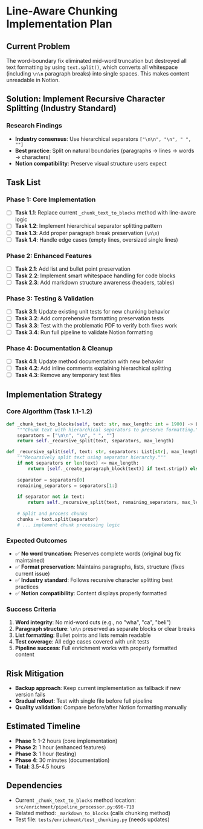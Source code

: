 # Line-Aware Chunking Implementation Plan

## Current Problem
The word-boundary fix eliminated mid-word truncation but destroyed all text formatting by using `text.split()`, which converts all whitespace (including `\n\n` paragraph breaks) into single spaces. This makes content unreadable in Notion.

## Solution: Implement Recursive Character Splitting (Industry Standard)

### Research Findings
- **Industry consensus**: Use hierarchical separators `["\n\n", "\n", " ", ""]`
- **Best practice**: Split on natural boundaries (paragraphs → lines → words → characters)
- **Notion compatibility**: Preserve visual structure users expect

## Task List

### Phase 1: Core Implementation
- [ ] **Task 1.1**: Replace current `_chunk_text_to_blocks` method with line-aware logic
- [ ] **Task 1.2**: Implement hierarchical separator splitting pattern
- [ ] **Task 1.3**: Add proper paragraph break preservation (`\n\n`)
- [ ] **Task 1.4**: Handle edge cases (empty lines, oversized single lines)

### Phase 2: Enhanced Features  
- [ ] **Task 2.1**: Add list and bullet point preservation
- [ ] **Task 2.2**: Implement smart whitespace handling for code blocks
- [ ] **Task 2.3**: Add markdown structure awareness (headers, tables)

### Phase 3: Testing & Validation
- [ ] **Task 3.1**: Update existing unit tests for new chunking behavior
- [ ] **Task 3.2**: Add comprehensive formatting preservation tests
- [ ] **Task 3.3**: Test with the problematic PDF to verify both fixes work
- [ ] **Task 3.4**: Run full pipeline to validate Notion formatting

### Phase 4: Documentation & Cleanup
- [ ] **Task 4.1**: Update method documentation with new behavior
- [ ] **Task 4.2**: Add inline comments explaining hierarchical splitting
- [ ] **Task 4.3**: Remove any temporary test files

## Implementation Strategy

### Core Algorithm (Task 1.1-1.2)
```python
def _chunk_text_to_blocks(self, text: str, max_length: int = 1900) -> List[Dict]:
    """Chunk text with hierarchical separators to preserve formatting."""
    separators = ["\n\n", "\n", " ", ""]
    return self._recursive_split(text, separators, max_length)

def _recursive_split(self, text: str, separators: List[str], max_length: int) -> List[Dict]:
    """Recursively split text using separator hierarchy."""
    if not separators or len(text) <= max_length:
        return [self._create_paragraph_block(text)] if text.strip() else []
    
    separator = separators[0]
    remaining_separators = separators[1:]
    
    if separator not in text:
        return self._recursive_split(text, remaining_separators, max_length)
    
    # Split and process chunks
    chunks = text.split(separator)
    # ... implement chunk processing logic
```

### Expected Outcomes
- ✅ **No word truncation**: Preserves complete words (original bug fix maintained)
- ✅ **Format preservation**: Maintains paragraphs, lists, structure (fixes current issue)
- ✅ **Industry standard**: Follows recursive character splitting best practices
- ✅ **Notion compatibility**: Content displays properly formatted

### Success Criteria
1. **Word integrity**: No mid-word cuts (e.g., no "wha", "ca", "beli")
2. **Paragraph structure**: `\n\n` preserved as separate blocks or clear breaks
3. **List formatting**: Bullet points and lists remain readable
4. **Test coverage**: All edge cases covered with unit tests
5. **Pipeline success**: Full enrichment works with properly formatted content

## Risk Mitigation
- **Backup approach**: Keep current implementation as fallback if new version fails
- **Gradual rollout**: Test with single file before full pipeline
- **Quality validation**: Compare before/after Notion formatting manually

## Estimated Timeline
- **Phase 1**: 1-2 hours (core implementation)
- **Phase 2**: 1 hour (enhanced features)
- **Phase 3**: 1 hour (testing)
- **Phase 4**: 30 minutes (documentation)
- **Total**: 3.5-4.5 hours

## Dependencies
- Current `_chunk_text_to_blocks` method location: `src/enrichment/pipeline_processor.py:696-710`
- Related method: `_markdown_to_blocks` (calls chunking method)
- Test file: `tests/enrichment/test_chunking.py` (needs updates)